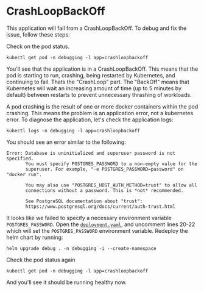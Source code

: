 # CrashLoopBackOff

This application will fail from a CrashLoopBackOff. To debug and fix the issue, follow these steps:

Check on the pod status.

```shell
kubectl get pod -n debugging -l app=crashloopbackoff
```

You'll see that the application is in a CrashLoopBackOff. This means that the pod is starting to run, crashing, being restarted by Kubernetes, and continuing to fail. Thats the "CrashLoop" part. The "BackOff" means that Kubernetes will wait an increasing amount of time (up to 5 minutes by default) between restarts to prevent unnecessary thrashing of workloads.

A pod crashing is the result of one or more docker containers within the pod crashing. This means the problem is an application error, not a kubernetes error. To diagnose the application, let's check the application logs:

```shell
kubectl logs -n debugging -l app=crashloopbackoff
```

You should see an error similar to the following:

```shell
Error: Database is uninitialized and superuser password is not specified.
       You must specify POSTGRES_PASSWORD to a non-empty value for the
       superuser. For example, "-e POSTGRES_PASSWORD=password" on "docker run".

       You may also use "POSTGRES_HOST_AUTH_METHOD=trust" to allow all
       connections without a password. This is *not* recommended.

       See PostgreSQL documentation about "trust":
       https://www.postgresql.org/docs/current/auth-trust.html
```

It looks like we failed to specify a necessary environment variable `POSTGRES_PASSWORD`. Open the [`deployment.yaml`](deployment.yaml), and uncomment lines 20-22 which will set the `POSTGRES_PASSWORD` environment variable. Redeploy the helm chart by running:

```shell
helm upgrade debug . -n debugging -i --create-namespace
```

Check the pod status again

```shell
kubectl get pod -n debugging -l app=crashloopbackoff
```

And you'll see it should be running healthy now.